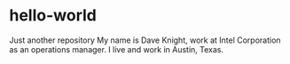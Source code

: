 # hello-world
Just another repository
My name is Dave Knight, work at Intel Corporation as an operations manager. I live and work in Austin, Texas. 
